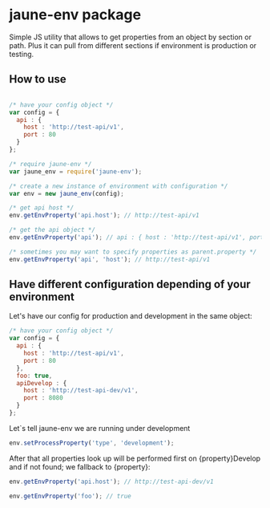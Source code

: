 # jaune-env package

Simple JS utility that allows to get properties from an object by section or path. Plus it can pull from different sections if environment is production or testing.

## How to use

```js

/* have your config object */
var config = {
  api : {
    host : 'http://test-api/v1',
    port : 80
  }
};

/* require jaune-env */
var jaune_env = require('jaune-env');

/* create a new instance of environment with configuration */
var env = new jaune_env(config);

/* get api host */
env.getEnvProperty('api.host'); // http://test-api/v1

/* get the api object */
env.getEnvProperty('api'); // api : { host : 'http://test-api/v1', port : 80 }

/* sometimes you may want to specify properties as parent.property */
env.getEnvProperty('api', 'host'); // http://test-api/v1

```

## Have different configuration depending of your environment

Let's have our config for production and development in the same object:

```js
/* have your config object */
var config = {
  api : {
    host : 'http://test-api/v1',
    port : 80
  },
  foo: true,
  apiDevelop : {
    host : 'http://test-api-dev/v1',
    port : 8080
  }
};
```

Let`s tell jaune-env we are running under development

```js
env.setProcessProperty('type', 'development');
```

After that all properties look up will be performed first on {property}Develop and if not found; we fallback to {property}:

```js
env.getEnvProperty('api.host'); // http://test-api-dev/v1

env.getEnvProperty('foo'); // true
```
